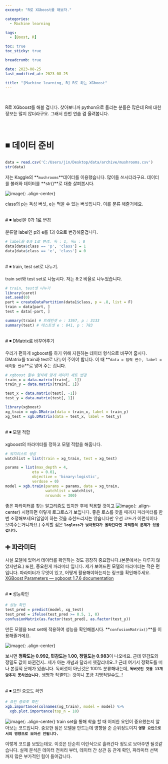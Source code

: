```yaml
---
excerpt: "R로 XGboost를 해보자."

categories:
  - Machine learning

tags:
  - [Boost, R]

toc: true
toc_sticky: true

breadcrumb: true

date: 2023-08-25
last_modified_at: 2023-08-25

title: "[Machine learning, R] R로 하는 XGboost"
---
```


<br>

R로 XGboost를 해볼 겁니다. 찾아보니까 python으로 돌리는 분들은 많은데 R에 대한 정보는 많지 않더라구요. 그래서 한번 연습 겸 올려봅니다.

<br>

# ◾ 데이터 준비

```r
data = read.csv('C:/Users/jin/Desktop/data/archive/mushrooms.csv')
str(data)
```

저는 Kaggle의 **`mushrooms`**데이터를 이용했습니다. 많이들 쓰시더라구요. 데이터를 불러와 데이터를 **str()**로 대충 살펴봅시다.

![image](https://github.com/novicedata/colab_practice/assets/88019539/3957d00d-6ca2-4327-a8e8-14d63785fa34){: .align-center}

class의 p는 독성 버섯, e는 먹을 수 있는 버섯입니다. 이를 분류 해줄거에요.

<br>
# ◾ label을 0과 1로 변경

분류할 label인 p와 e를 1과 0으로 변경해줄겁니다.

```r
# label을 0과 1로 변경. 독 : 1, 독x : 0
data[data$class == 'p', 'class'] = 1
data[data$class == 'e', 'class'] = 0
```
<br>
# ◾ train, test set로 나누기.

train set와 test set로 나눕시다. 저는 8:2 비율로 나누었습니다.

```r
# train, test셋 나누기
library(caret)
set.seed(0)
part = createDataPartition(data1$class, p = .8, list = F)
train = data[part, ]
test = data[-part, ]

summary(train) # 트레인셋 e : 3367, p : 3133
summary(test) # 테스트셋 e : 841, p : 783
```

<br>
# ◾ DMatrix로 바꾸어주기

우리가 편하게 xgboost를 하기 위해 지원하는 데이터 형식으로 바꾸어 줍시다. DMatrix를 train과 test로 나누어 주어야 합니다. 이 때 **`data = 입력 변수, label = 예측할 변수`**로 넣어 주는 겁니다.

```r
# xgboost 함수 형식에 맞게 데이터 세트 변경
train_x = data.matrix(train[, -1])
train_y = data.matrix(train[, 1])

test_x = data.matrix(test[, -1])
test_y = data.matrix(test[, 1])

library(xgboost)
xg_train = xgb.DMatrix(data = train_x, label = train_y)
xg_test = xgb.DMatrix(data = test_x, label = test_y)
```
<br>
# ◾ 모델 적합

xgboost의 파라미터를 정하고 모델 적합을 해줍니다.

```r
# 워치리스트 생성
watchlist = list(train = xg_train, test = xg_test)

params = list(max_depth = 4,
            eta = 0.01,
            objective = 'binary:logistic',
            verdose = 0)
model = xgb.train(params = params, data = xg_train, 
                  watchlist = watchlist,
                  nrounds = 300)
```

좋은 파라미터를 찾는 알고리즘도 있지만 후에 적용할 것이고
![image](https://github.com/novicedata/colab_practice/assets/88019539/1e87c5bd-c0d5-4dbc-93c8-615b13dc3448){: .align-center}
시행하면 이렇게 로그로스가 보입니다. 좋은 로스를 찾을 때까지 파라미터를 한번 조정해보세요(일일이 하는 것을 추천드리지는 않습니다만 우선 코드가 이런식이다 보여주는거니까요.) 주의할 점은 **`logloss가 낮아졌다가 올라간다면 과적합의 문제가 있을 겁니다.`**

## ➕ 파라미터

사실 모델에 있어서 데이터를 확인하는 것도 굉장히 중요합니다.(본문에서는 다루지 않았지만요.) 또한, 중요한게 파라미터 입니다. 제가 보여드린 모델의 파라미터는 적은 편입니다. 파라미터가 무엇이 있고, 어떻게 활용해야하는지는 링크를 확인해주세요.
 [XGBoost Parameters &mdash; xgboost 1.7.6 documentation](https://xgboost.readthedocs.io/en/stable/parameter.html)
 
<br>
# ◾ 성능확인

```r
# 성능 확인
test_pred = predict(model, xg_test)
test_pred = ifelse(test_pred >= 0.5, 1, 0)
confusionMatrix(as.factor(test_pred), as.factor(test_y))
```

만든 모델을 test set에 적용하여 성능을 확인해봅시다. **`confusionMatrix()`**를 이용해줄거에요.

![image](https://github.com/novicedata/colab_practice/assets/88019539/53d83804-f403-45d5-b666-016ad97b0463){: .align-center}

보시면 **정확도는 0.992, 민감도는 1.00, 정밀도는 0.983**이 나오네요. 근데 민감도와 정밀도 값이 바뀐건지.. 제가 아는 개념과 달라서 헷갈리네요..? 근데 여기서 정확도를 떠나 본질적 문제가 있습니다. 독버섯이 아닌것은 100% 분류해내는데, **`독버섯인 것을 13개 맞추지 못하였습니다.`** 생명과 직결되는 것이니 조금 치명적일수도..!

<br>
# ◾ 요인 중요도 확인

```r
# 요인 중요도 확인
xgb.importance(colnames(xg_train), model = model) %>%
  xgb.plot.importance(top_n = 10)
```

![image](https://github.com/novicedata/colab_practice/assets/88019539/60e30fe5-5283-4dbe-bf77-e41147d8447f){: .align-center}
train set을 통해 학슬 할 때 어떠한 요인이 중요했는지 알아보는 코드입니다. 중요한 점은 모델을 만드는데 영향을 준 순위정도이지 **`영향 요인으로서의 영향으로 보아선 안됩니다.`**

이렇게 코드를 보았는데요. 이것은 단순히 이런식으로 흘러간다 정도로 보아주면 될것같습니다. 실제 분석은 데이터 전처리 부터, 데이터 간 상관 등 관계 확인, 파라미터 선택 까지 많은 부가적인 힘이 들어갑니다.
